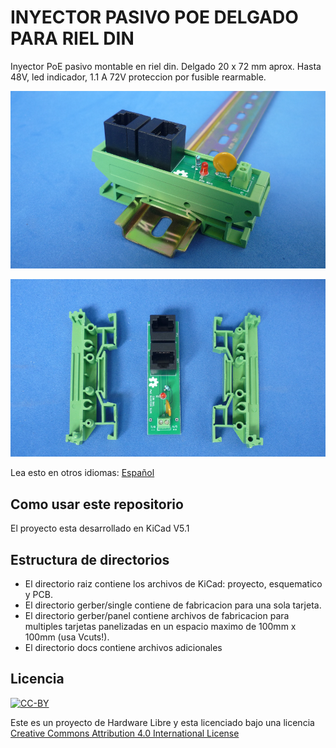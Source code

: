 # INYECTOR PASIVO POE DELGADO PARA RIEL DIN 

Inyector PoE pasivo montable en riel din. Delgado 20 x 72 mm aprox. Hasta 48V, led indicador, 1.1 A 72V proteccion por fusible rearmable.

![DIN-RAIL](dinpoeslimrail.png.png)

![PIECES](dinpoeslimpieces.png)

Lea esto en otros idiomas: [Español](docs/README.es.md)
## Como usar este repositorio

El proyecto esta desarrollado en KiCad V5.1

## Estructura de directorios

* El directorio raiz contiene los archivos de KiCad: proyecto, esquematico y PCB.
* El directorio gerber/single contiene de fabricacion para una sola tarjeta.
* El directorio gerber/panel contiene archivos de fabricacion para multiples tarjetas panelizadas en un espacio maximo de 100mm x 100mm (usa Vcuts!).
* El directorio docs contiene archivos adicionales

## Licencia
[![CC-BY](https://i.creativecommons.org/l/by/4.0/88x31.png)](https://creativecommons.org/licenses/by/4.0/)

Este es un proyecto de Hardware Libre y esta licenciado bajo una licencia [Creative Commons Attribution 4.0 International License](https://creativecommons.org/licenses/by/4.0/)
